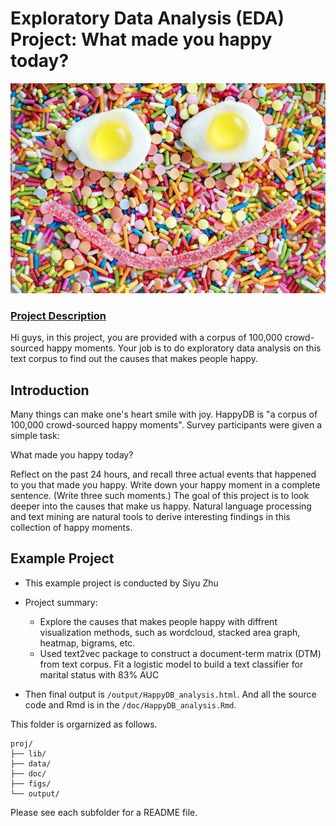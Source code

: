 # Exploratory Data Analysis (EDA) Project: What made you happy today?

![image](figs/happy.jpg)

### [Project Description](doc/)
Hi guys, in this project, you are provided with a corpus of 100,000 crowd-sourced happy moments. Your job is to do exploratory data analysis on this text corpus to find out the causes that makes people happy. 

## Introduction

Many things can make one's heart smile with joy. HappyDB is "a corpus of 100,000 crowd-sourced happy moments". Survey participants were given a simple task:

What made you happy today? 

Reflect on the past 24 hours, 
and recall three actual events 
that happened to you that made you happy. 
Write down your happy moment 
in a complete sentence.
(Write three such moments.)
The goal of this project is to look deeper into the causes that make us happy. Natural language processing and text mining are natural tools to derive interesting findings in this collection of happy moments.

## Example Project

+ This example project is conducted by Siyu Zhu

+ Project summary: 

	+ Explore the causes that makes people happy with diffrent visualization methods, such as wordcloud, stacked area graph, heatmap, bigrams, etc.
	+ Used text2vec package to construct a document-term matrix (DTM) from text corpus. Fit a logistic model to build a text classifier for marital status with 83% AUC

+ Then final output is `/output/HappyDB_analysis.html`. And all the source code and Rmd is in the `/doc/HappyDB_analysis.Rmd`.


This folder is orgarnized as follows.

```
proj/
├── lib/
├── data/
├── doc/
├── figs/
└── output/
```

Please see each subfolder for a README file.
